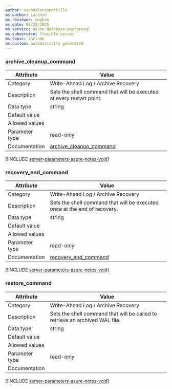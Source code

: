 ```yaml
---
author: nachoalonsoportillo
ms.author: ialonso
ms.reviewer: maghan
ms.date: 06/23/2025
ms.service: azure-database-postgresql
ms.subservice: flexible-server
ms.topic: include
ms.custom: automatically generated
---
```

### archive_cleanup_command

| Attribute | Value |
| --- | --- |
| Category | Write-Ahead Log / Archive Recovery |
| Description | Sets the shell command that will be executed at every restart point. |
| Data type | string |
| Default value | |
| Allowed values | |
| Parameter type | read-only |
| Documentation | [archive_cleanup_command](https://www.postgresql.org/docs/14/runtime-config-wal.html#GUC-ARCHIVE-CLEANUP-COMMAND) |


[!INCLUDE [server-parameters-azure-notes-void](./server-parameters-azure-notes-void.md)]



### recovery_end_command

| Attribute | Value |
| --- | --- |
| Category | Write-Ahead Log / Archive Recovery |
| Description | Sets the shell command that will be executed once at the end of recovery. |
| Data type | string |
| Default value | |
| Allowed values | |
| Parameter type | read-only |
| Documentation | [recovery_end_command](https://www.postgresql.org/docs/14/runtime-config-wal.html#GUC-RECOVERY-END-COMMAND) |


[!INCLUDE [server-parameters-azure-notes-void](./server-parameters-azure-notes-void.md)]



### restore_command

| Attribute | Value |
| --- | --- |
| Category | Write-Ahead Log / Archive Recovery |
| Description | Sets the shell command that will be called to retrieve an archived WAL file. |
| Data type | string |
| Default value | |
| Allowed values | |
| Parameter type | read-only |
| Documentation | |


[!INCLUDE [server-parameters-azure-notes-void](./server-parameters-azure-notes-void.md)]



